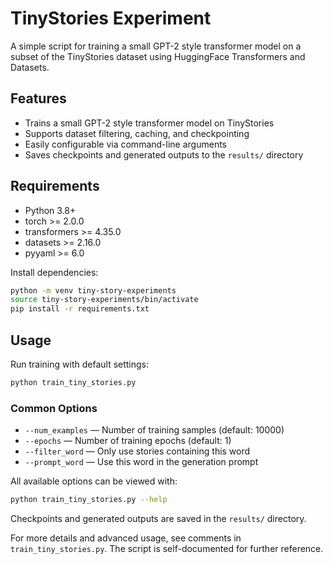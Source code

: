 # TinyStories Experiment

A simple script for training a small GPT-2 style transformer model on a subset of the TinyStories dataset using HuggingFace Transformers and Datasets.

## Features
- Trains a small GPT-2 style transformer model on TinyStories
- Supports dataset filtering, caching, and checkpointing
- Easily configurable via command-line arguments
- Saves checkpoints and generated outputs to the `results/` directory

## Requirements
- Python 3.8+
- torch >= 2.0.0
- transformers >= 4.35.0
- datasets >= 2.16.0
- pyyaml >= 6.0

Install dependencies:
```bash
python -m venv tiny-story-experiments
source tiny-story-experiments/bin/activate
pip install -r requirements.txt
```

## Usage
Run training with default settings:
```bash
python train_tiny_stories.py
```

### Common Options
- `--num_examples` — Number of training samples (default: 10000)
- `--epochs` — Number of training epochs (default: 1)
- `--filter_word` — Only use stories containing this word
- `--prompt_word` — Use this word in the generation prompt

All available options can be viewed with:
```bash
python train_tiny_stories.py --help
```

Checkpoints and generated outputs are saved in the `results/` directory.

For more details and advanced usage, see comments in `train_tiny_stories.py`. The script is self-documented for further reference.
